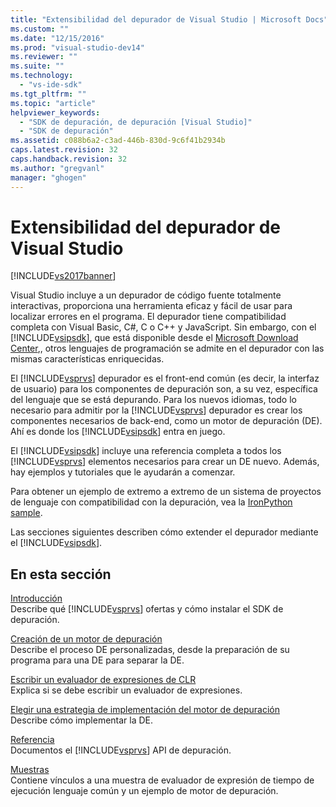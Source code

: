 ```yaml
---
title: "Extensibilidad del depurador de Visual Studio | Microsoft Docs"
ms.custom: ""
ms.date: "12/15/2016"
ms.prod: "visual-studio-dev14"
ms.reviewer: ""
ms.suite: ""
ms.technology: 
  - "vs-ide-sdk"
ms.tgt_pltfrm: ""
ms.topic: "article"
helpviewer_keywords: 
  - "SDK de depuración, de depuración [Visual Studio]"
  - "SDK de depuración"
ms.assetid: c088b6a2-c3ad-446b-830d-9c6f41b2934b
caps.latest.revision: 32
caps.handback.revision: 32
ms.author: "gregvanl"
manager: "ghogen"
---
```

# Extensibilidad del depurador de Visual Studio
[!INCLUDE[vs2017banner](../../code-quality/includes/vs2017banner.md)]

Visual Studio incluye a un depurador de código fuente totalmente interactivas, proporciona una herramienta eficaz y fácil de usar para localizar errores en el programa. El depurador tiene compatibilidad completa con Visual Basic, C\#, C o C\+\+ y JavaScript. Sin embargo, con el [!INCLUDE[vsipsdk](../../extensibility/includes/vsipsdk_md.md)], que está disponible desde el [Microsoft Download Center](http://go.microsoft.com/fwlink/?LinkId=214453),, otros lenguajes de programación se admite en el depurador con las mismas características enriquecidas.  
  
 El [!INCLUDE[vsprvs](../../code-quality/includes/vsprvs_md.md)] depurador es el front\-end común \(es decir, la interfaz de usuario\) para los componentes de depuración son, a su vez, específica del lenguaje que se está depurando. Para los nuevos idiomas, todo lo necesario para admitir por la [!INCLUDE[vsprvs](../../code-quality/includes/vsprvs_md.md)] depurador es crear los componentes necesarios de back\-end, como un motor de depuración \(DE\). Ahí es donde los [!INCLUDE[vsipsdk](../../extensibility/includes/vsipsdk_md.md)] entra en juego.  
  
 El [!INCLUDE[vsipsdk](../../extensibility/includes/vsipsdk_md.md)] incluye una referencia completa a todos los [!INCLUDE[vsprvs](../../code-quality/includes/vsprvs_md.md)] elementos necesarios para crear un DE nuevo. Además, hay ejemplos y tutoriales que le ayudarán a comenzar.  
  
 Para obtener un ejemplo de extremo a extremo de un sistema de proyectos de lenguaje con compatibilidad con la depuración, vea la [IronPython sample](http://msdn.microsoft.com/es-es/4c41695c-12c1-4670-b43b-d8d84c9e4089).  
  
 Las secciones siguientes describen cómo extender el depurador mediante el [!INCLUDE[vsipsdk](../../extensibility/includes/vsipsdk_md.md)].  
  
## En esta sección  
 [Introducción](../../extensibility/debugger/getting-started-with-debugger-extensibility.md)  
 Describe qué [!INCLUDE[vsprvs](../../code-quality/includes/vsprvs_md.md)] ofertas y cómo instalar el SDK de depuración.  
  
 [Creación de un motor de depuración](../../extensibility/debugger/creating-a-custom-debug-engine.md)  
 Describe el proceso DE personalizadas, desde la preparación de su programa para una DE para separar la DE.  
  
 [Escribir un evaluador de expresiones de CLR](../../extensibility/debugger/writing-a-common-language-runtime-expression-evaluator.md)  
 Explica si se debe escribir un evaluador de expresiones.  
  
 [Elegir una estrategia de implementación del motor de depuración](../../extensibility/debugger/choosing-a-debug-engine-implementation-strategy.md)  
 Describe cómo implementar la DE.  
  
 [Referencia](../../extensibility/debugger/reference/reference-visual-studio-debugging-apis.md)  
 Documentos el [!INCLUDE[vsprvs](../../code-quality/includes/vsprvs_md.md)] API de depuración.  
  
 [Muestras](../../extensibility/debugger/visual-studio-debugging-samples.md)  
 Contiene vínculos a una muestra de evaluador de expresión de tiempo de ejecución lenguaje común y un ejemplo de motor de depuración.